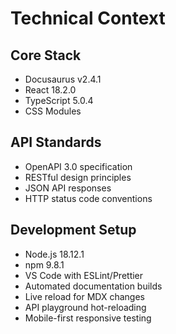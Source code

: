 # Technical Context

## Core Stack
- Docusaurus v2.4.1
- React 18.2.0
- TypeScript 5.0.4
- CSS Modules

## API Standards
- OpenAPI 3.0 specification
- RESTful design principles
- JSON API responses
- HTTP status code conventions

## Development Setup
- Node.js 18.12.1
- npm 9.8.1
- VS Code with ESLint/Prettier
- Automated documentation builds
- Live reload for MDX changes
- API playground hot-reloading
- Mobile-first responsive testing
